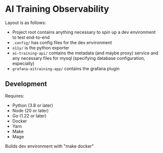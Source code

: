 # AI Training Observability

Layout is as follows:

- Project root contains anything necessary to spin up a dev environment to test end-to-end
- `.config/` has config files for the dev environment
- `o11y/` is the python exporter
- `ai-training-api/` contains the metadata (and maybe proxy) service and any necessary files for mysql (specifying database configuration, especially)
- `grafana-aitraining-app/` contains the grafana plugin

## Development
Requires:
- Python (3.8 or later)
- Node (20 or later)
- Go (1.22 or later)
- Docker
- Yarn
- Make
- Mage

Builds dev environment with "make docker"